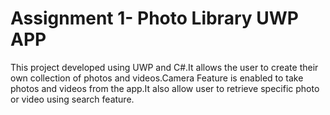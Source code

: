# Assignment 1- Photo Library UWP APP
This project developed using UWP and C#.It allows the user to create their own collection of photos and videos.Camera Feature is enabled to take photos and videos from the app.It also allow user to retrieve specific photo or video using search feature.
